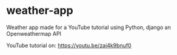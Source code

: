 # weather-app
Weather app made for a YouTube tutorial using Python, django an Openweathermap API

YouTube tutorial on: https://youtu.be/zaj4k9bnuf0
